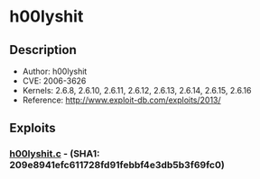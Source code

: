 # h00lyshit 

## Description
* Author: h00lyshit 
* CVE: 2006-3626
* Kernels: 2.6.8, 2.6.10, 2.6.11, 2.6.12, 2.6.13, 2.6.14, 2.6.15, 2.6.16
* Reference: http://www.exploit-db.com/exploits/2013/

## Exploits

### [h00lyshit.c](h00lyshit.c) - (SHA1: 209e8941efc611728fd91febbf4e3db5b3f69fc0)
